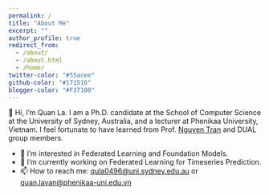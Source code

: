 ```yaml
---
permalink: /
title: "About Me"
excerpt: ""
author_profile: true
redirect_from: 
  - /about/
  - /about.html
  - /home/
twitter-color: "#55acee"
github-color: "#171516"
blogger-color: "#F37100"
---
```

👋 Hi, I’m Quan La. I am a Ph.D. candidate at the School of Computer Science at the University of Sydney, Australia, and a lecturer at Phenikaa University, Vietnam. I feel fortunate to have learned from Prof. <a href="https://nguyenhoangtran.github.io/" target="_blank">Nguyen Tran</a> and DUAL group members.
- 👀 I’m interested in Federated Learning and Foundation Models.
- 🌱 I’m currently working on Federated Learning for Timeseries Prediction.
- 📫 How to reach me: [qula0496@uni.sydney.edu.au](mailto:qula0496@uni.sydney.edu.au) or [quan.lavan@phenikaa-uni.edu.vn](mailto:quan.lavan@phenikaa-uni.edu.vn)
